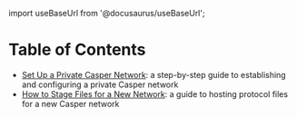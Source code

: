 import useBaseUrl from '@docusaurus/useBaseUrl';

# Table of Contents

- [Set Up a Private Casper Network](./setup-network/create-private.md): a step-by-step guide to establishing and configuring a private Casper network
- [How to Stage Files for a New Network](./setup-network/staging-files-for-new-network.md): a guide to hosting protocol files for a new Casper network

